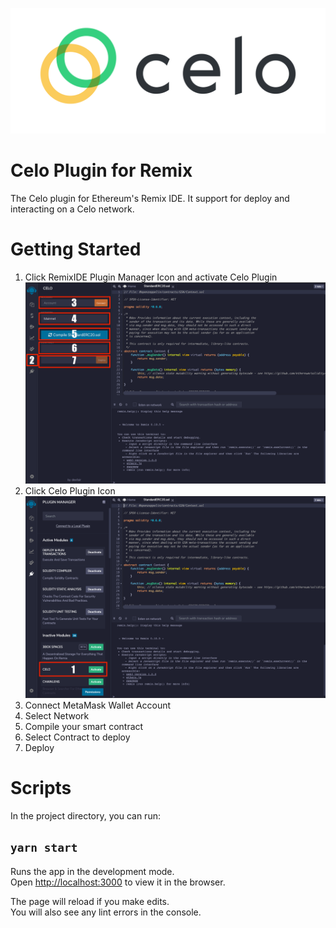 ![celo](./public/banner.png)

# Celo Plugin for Remix

The Celo plugin for Ethereum's Remix IDE. It support for deploy and interacting on a Celo network.


# Getting Started
1. Click RemixIDE Plugin Manager Icon and activate Celo Plugin
![plugin manager](./pluginmanager.png)
2. Click Celo Plugin Icon
![celo](./plugin.png)
3. Connect MetaMask Wallet Account
4. Select Network
5. Compile your smart contract
6. Select Contract to deploy
7. Deploy

# Scripts

In the project directory, you can run:

## `yarn start`

Runs the app in the development mode.<br />
Open [http://localhost:3000](http://localhost:3000) to view it in the browser.

The page will reload if you make edits.<br />
You will also see any lint errors in the console.

